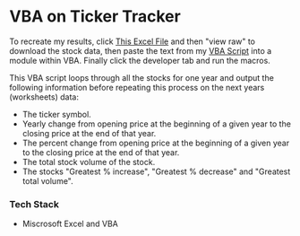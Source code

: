 
# VBA on Ticker Tracker
To recreate my results, click [This Excel File](Resources/Multiple_year_stock_data.xlsx) and then "view raw" to download the stock data, then paste the text from my [VBA Script](VBAscript.bas) into a module within VBA. Finally click the developer tab and run the macros.

This VBA script loops through all the stocks for one year and output the following information before repeating this process on the next years (worksheets) data:

* The ticker symbol.
* Yearly change from opening price at the beginning of a given year to the closing price at the end of that year.
* The percent change from opening price at the beginning of a given year to the closing price at the end of that year.
* The total stock volume of the stock.
* The stocks "Greatest % increase", "Greatest % decrease" and "Greatest total volume".


### Tech Stack
* Miscrosoft Excel and VBA 
